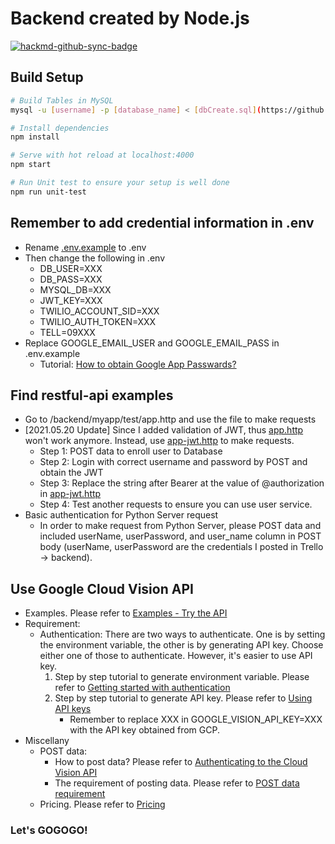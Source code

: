 # Backend created by Node.js
[![hackmd-github-sync-badge](https://hackmd.io/ltKybsAsREWgua7zq238qg/badge)](https://hackmd.io/ltKybsAsREWgua7zq238qg)
## Build Setup
```bash
# Build Tables in MySQL 
mysql -u [username] -p [database_name] < [dbCreate.sql](https://github.com/III-Final-Project/Final-Project/blob/main/back-end/myapp/config/dbInfo/dbCreate.sql)

# Install dependencies
npm install

# Serve with hot reload at localhost:4000
npm start

# Run Unit test to ensure your setup is well done
npm run unit-test

```
## Remember to add credential information in .env
- Rename [.env.example](https://github.com/III-Final-Project/Final-Project/blob/main/back-end/myapp/.env.example) to .env
- Then change the following in .env
    - DB_USER=XXX
    - DB_PASS=XXX
    - MYSQL_DB=XXX
    - JWT_KEY=XXX
    - TWILIO_ACCOUNT_SID=XXX
    - TWILIO_AUTH_TOKEN=XXX
    - TELL=09XXX
- Replace GOOGLE_EMAIL_USER and GOOGLE_EMAIL_PASS in .env.example
    - Tutorial: [How to obtain Google App Passwards?](https://lininu.blogspot.com/2017/09/NodeJSSendMailService.html)

## Find restful-api examples
- Go to /backend/myapp/test/app.http and use the file to make requests
- [2021.05.20 Update] Since I added validation of JWT, thus [app.http](https://github.com/III-Final-Project/Final-Project/blob/main/back-end/myapp/test/api.http) won't work anymore. Instead, use [app-jwt.http](https://github.com/III-Final-Project/Final-Project/blob/main/back-end/myapp/test/api-jwt.http) to make requests.
    - Step 1: POST data to enroll user to Database 
    - Step 2: Login with correct username and password by POST and obtain the JWT 
    - Step 3: Replace the string after Bearer at the value of @authorization in [app-jwt.http](https://github.com/III-Final-Project/Final-Project/blob/main/back-end/myapp/test/api-jwt.http)
    - Step 4: Test another requests to ensure you can use user service.
- Basic authentication for Python Server request
    - In order to make request from Python Server, please POST data and included userName, userPassword, and user_name column in POST body (userName, userPassword are the credentials I posted in Trello -> backend).

## Use Google Cloud Vision API
- Examples. Please refer to [Examples - Try the API](https://cloud.google.com/vision/)
- Requirement:
    - Authentication: There are two ways to authenticate. One is by setting the environment variable, the other is by generating API key. Choose either one of those to authenticate. However, it's easier to use API key. 
        1. Step by step tutorial to generate environment variable. Please refer to [Getting started with authentication](https://cloud.google.com/docs/authentication/getting-started)
        2. Step by step tutorial to generate API key. Please refer to [Using API keys](https://cloud.google.com/docs/authentication/api-keys)
            - Remember to replace XXX in GOOGLE_VISION_API_KEY=XXX with the API key obtained from GCP.
- Miscellany
    - POST data:
        - How to post data? Please refer to [Authenticating to the Cloud Vision API](https://cloud.google.com/vision/product-search/docs/auth)
        - The requirement of posting data. Please refer to [POST data requirement](https://cloud.google.com/vision/docs/request)
    - Pricing. Please refer to [Pricing](https://cloud.google.com/vision/pricing)
    


### Let's GOGOGO!
